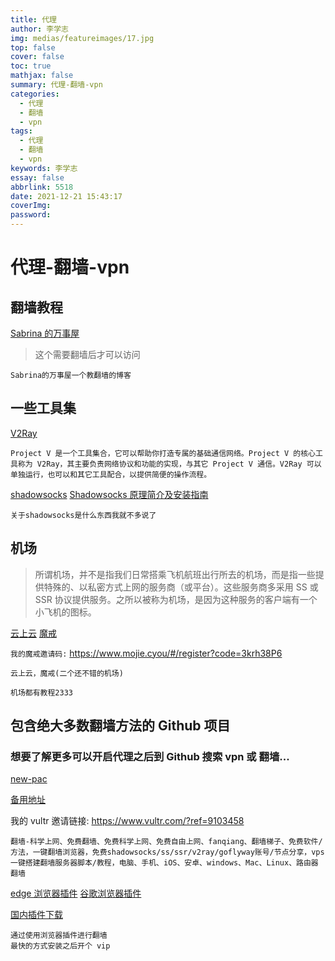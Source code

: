 ```yaml
---
title: 代理
author: 李学志
img: medias/featureimages/17.jpg
top: false
cover: false
toc: true
mathjax: false
summary: 代理-翻墙-vpn
categories:
  - 代理
  - 翻墙
  - vpn
tags:
  - 代理
  - 翻墙
  - vpn
keywords: 李学志
essay: false
abbrlink: 5518
date: 2021-12-21 15:43:17
coverImg:
password:
---
```


# 代理-翻墙-vpn

## 翻墙教程

[Sabrina 的万事屋](https://merlinblog.xyz/)

> 这个需要翻墙后才可以访问

```
Sabrina的万事屋一个教翻墙的博客
```

## 一些工具集

[V2Ray](https://www.v2ray.com/)

```
Project V 是一个工具集合，它可以帮助你打造专属的基础通信网络。Project V 的核心工具称为 V2Ray，其主要负责网络协议和功能的实现，与其它 Project V 通信。V2Ray 可以单独运行，也可以和其它工具配合，以提供简便的操作流程。
```

[shadowsocks](https://github.com/orgs/shadowsocks/repositories)
[Shadowsocks 原理简介及安装指南](https://www.barretlee.com/blog/2016/08/03/shadowsocks/)

```
关于shadowsocks是什么东西我就不多说了
```

## 机场

> 所谓机场，并不是指我们日常搭乘飞机航班出行所去的机场，而是指一些提供特殊的、以私密方式上网的服务商（或平台）。这些服务商多采用 SS 或 SSR 协议提供服务。之所以被称为机场，是因为这种服务的客户端有一个小飞机的图标。

[云上云](https://www.quezi.cc/)
[魔戒](https://mojie.me/)

`我的魔戒邀请码:` https://www.mojie.cyou/#/register?code=3krh38P6

```
云上云，魔戒(二个还不错的机场)

机场都有教程2333
```

## 包含绝大多数翻墙方法的 Github 项目

### 想要了解更多可以开启代理之后到 Github 搜索 vpn 或 翻墙...

[new-pac](https://github.com/Alvin9999/new-pac)

[备用地址](https://tr1.freeair888.club/)

我的 vultr 邀请链接: https://www.vultr.com/?ref=9103458

```
翻墙-科学上网、免费翻墙、免费科学上网、免费自由上网、fanqiang、翻墙梯子、免费软件/方法，一键翻墙浏览器，免费shadowsocks/ss/ssr/v2ray/goflyway账号/节点分享，vps一键搭建翻墙服务器脚本/教程，电脑、手机、iOS、安卓、windows、Mac、Linux、路由器翻墙
```

[edge 浏览器插件](https://microsoftedge.microsoft.com/addons/microsoft-edge-themes)
[谷歌浏览器插件](https://chrome.google.com/webstore/category/extensions)

[国内插件下载](https://chrome.zzzmh.cn/)

```
通过使用浏览器插件进行翻墙
最快的方式安装之后开个 vip
```
